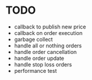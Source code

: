 TODO
====

- callback to publish new price
- callback on order execution
- garbage collect
- handle all or nothing orders
- handle order cancellation
- handle order update
- handle stop loss orders
- performance test
